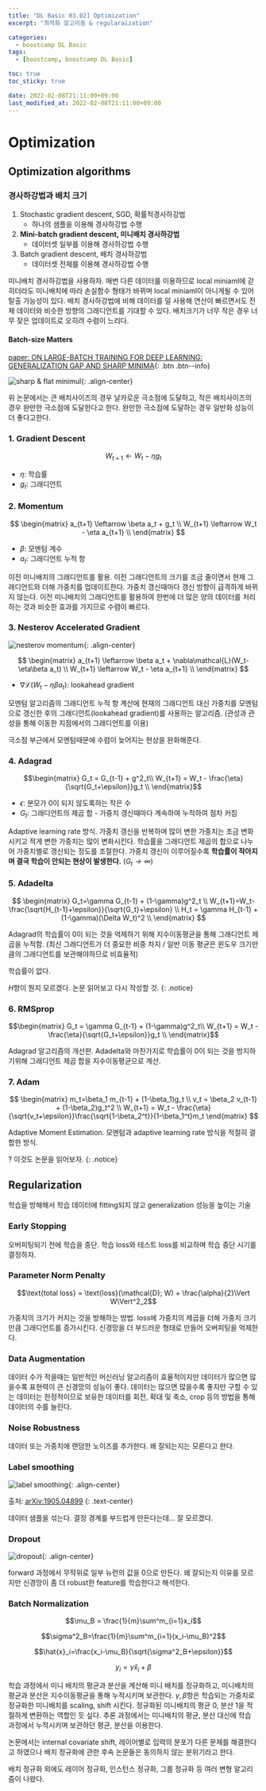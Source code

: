 ```yaml
---
title: "DL Basic 03.02] Optimization"
excerpt: "최적화 알고리즘 & regularaization"

categories:
  - boostcamp DL Basic
tags:
  - [boostcamp, boostcamp DL Basic]

toc: true
toc_sticky: true

date: 2022-02-08T21:11:00+09:00
last_modified_at: 2022-02-08T21:11:00+09:00
---
```


# Optimization

## Optimization algorithms

### 경사하강법과 배치 크기

1. Stochastic gradient descent, SGD, 확률적경사하강법
    * 하나의 샘플을 이용해 경사하강법 수행
2. **Mini-batch gradient descent, 미니배치 경사하강법**
    * 데이터셋 일부를 이용해 경사하강법 수행
3. Batch gradient descent, 배치 경사하강법
    * 데이터셋 전체를 이용해 경사하강법 수행

미니배치 경사하강법을 사용하자. 매번 다른 데이터를 이용하므로 local miniaml에 갇히더라도 미니배치에 따라 손실함수 형태가 바뀌며 local miniaml이 아니게될 수 있어 탈출 가능성이 있다. 배치 경사하강법에 비해 데이터를 덜 사용해 연산이 빠르면서도 전체 데이터와 비슷한 방향의 그래디언트를 기대할 수 있다. 배치크기가 너무 작은 경우 너무 잦은 업데이트로 오히려 수렴이 느리다.

#### Batch-size Matters

[paper: ON LARGE-BATCH TRAINING FOR DEEP LEARNING:
GENERALIZATION GAP AND SHARP MINIMA](https://arxiv.org/pdf/1609.04836.pdf){: .btn .btn--info}

![sharp & flat minimul](/assets/images/post/220208/boostcamp-DL-Basic-03.02/sharp_flat_minimul.png){: .align-center}

위 논문에서는 큰 배치사이즈의 경우 날카로운 극소점에 도달하고, 작은 배치사이즈의 경우 완만한 극소점에 도달한다고 한다. 완만한 극소점에 도달하는 경우 일반화 성능이 더 좋다고한다.

### 1. Gradient Descent

$$W_{t+1}\leftarrow W_t-\eta g_t$$ 

* $\eta$: 학습률
* $g_t$: 그래디언트

### 2. Momentum

$$
\begin{matrix}
a_{t+1} \leftarrow \beta a_t + g_t \\
W_{t+1} \leftarrow W_t - \eta a_{t+1} \\
\end{matrix}
$$

* $\beta$: 모멘텀 계수
* $a_t$: 그래디언트 누적 항

이전 미니배치의 그래디언트를 활용. 이전 그래디언트의 크기를 조금 줄이면서 현재 그래디언트와 더해 가중치를 업데이트한다. 가중치 갱신때마다 갱신 방향이 급격하게 바뀌지 않는다. 이전 미니배치의 그래디언트를 활용하여 한번에 더 많은 양의 데이터를 처리하는 것과 비슷한 효과를 가지므로 수렴이 빠르다. 

### 3. Nesterov Accelerated Gradient

![nesterov momentum](/assets/images/post/220208/boostcamp-DL-Basic-03.02/nesterov.png){: .align-center}

$$
\begin{matrix}
a_{t+1} \leftarrow \beta a_t + \nabla\mathcal{L}(W_t-\eta\beta a_t) \\
W_{t+1} \leftarrow W_t - \eta a_{t+1} \\
\end{matrix}
$$

* $\nabla\mathcal{L}(W_t-\eta\beta a_t)$: lookahead gradient


모멘텀 알고리즘의 그래디언트 누적 항 계산에 현재의 그래디언트 대신 가중치를 모멘텀으로 갱신한 후의 그래디언트(lookahead gradient)를 사용하는 알고리즘. (관성과 관성을 통해 이동한 지점에서의 그래디언트를 이용)

극소점 부근에서 모멘텀때문에 수렴이 늦어지는 현상을 완화해준다.

### 4. Adagrad

$$\begin{matrix}
G_t = G_{t-1} + g^2_t\\
W_{t+1} = W_t - \frac{\eta}{\sqrt{G_t+\epsilon}}g_t \\
\end{matrix}$$


* $\epsilon$: 분모가 0이 되지 않도록하는 작은 수
* $G_t$: 그래디언트의 제곱 합 - 가중치 갱신때마다 계속하여 누적하여 점차 커짐

Adaptive learning rate 방식. 가중치 갱신을 반복하며 많이 변한 가중치는 조금 변화시키고 적게 변한 가중치는 많이 변화시킨다. 학습률을 그래디언트 제곱의 합으로 나누어 가중치별로 갱신되는 정도를 조절한다. 가중치 갱신이 이루어질수록 **학습률이 작아지며 결국 학습이 안되는 현상이 발생한다.** ($G_t \rightarrow \infty$)


### 5. Adadelta

$$
\begin{matrix}
G_t=\gamma G_{t-1} + (1-\gamma)g^2_t \\
W_{t+1}=W_t-\frac{\sqrt{H_{t-1}+\epsilon}}{\sqrt{G_t}+\epsilon} \\
H_t = \gamma H_{t-1} + (1-\gamma)(\Delta W_t)^2 \\
\end{matrix}
$$

Adagrad의 학습률이 0이 되는 것을 억제하기 위해 지수이동평균을 통해 그래디언트 제곱을 누적함. (최신 그래디언트가 더 중요한 비중 차지 / 일반 이동 평균은 윈도우 크기만큼의 그래디언트를 보관해야하므로 비효율적)

학습률이 없다.

$H$항이 뭔지 모르겠다. 논문 읽어보고 다시 작성할 것.
{: .notice}

### 6. RMSprop

$$\begin{matrix}
G_t = \gamma G_{t-1} + (1-\gamma)g^2_t\\
W_{t+1} = W_t - \frac{\eta}{\sqrt{G_t+\epsilon}}g_t \\
\end{matrix}$$

Adagrad 알고리즘의 개선판. Adadelta와 마찬가지로 학습률이 0이 되는 것을 방지하기위해 그래디언트 제곱 합을 지수이동평균으로 계산.

### 7. Adam

$$
\begin{matrix}
m_t=\beta_1 m_{t-1} + (1-\beta_1)g_t \\
v_t = \beta_2 v_{t-1} + (1-\beta_2)g_t^2 \\
W_{t+1} = W_t - \frac{\eta}{\sqrt{v_t+\epsilon}}\frac{\sqrt{1-\beta_2^t}}{1-\beta_1^t}m_t
\end{matrix}
$$

Adaptive Moment Estimation. 모멘텀과 adaptive learning rate 방식을 적절히 결합한 방식. 

? 이것도 논문을 읽어보자.
{: .notice}

## Regularization

학습을 방해해서 학습 데이터에 fitting되지 않고 generalization 성능을 높이는 기술

### Early Stopping

오버피팅되기 전에 학습을 중단. 학습 loss와 테스트 loss를 비교하며 학습 중단 시기를 결정하자.

### Parameter Norm Penalty

$$\text{total loss} = \text{loss}(\mathcal{D}; W) + \frac{\alpha}{2}\Vert W\Vert^2_2$$

가중치의 크기가 커지는 것을 방해하는 방법. loss에 가중치의 제곱을 더해 가중치 크기만큼 그래디언트를 증가시킨다. 신경망을 더 부드러운 형태로 만들어 오버피팅을 억제한다.

### Data Augmentation

데이터 수가 적을때는 일반적인 머신러닝 알고리즘이 효율적이지만 데이터가 많으면 많을수록 표현력이 큰 신경망의 성능이 좋다. 데이터는 많으면 많을수록 좋지만 구할 수 있는 데이터는 한정적이므로 보유한 데이터를 회전, 확대 및 축소, crop 등의 방법을 통해 데이터의 수를 늘린다.

### Noise Robustness

데이터 또는 가중치에 랜덤한 노이즈를 추가한다. 왜 잘되는지는 모른다고 한다.

### Label smoothing

![label smoothing](/assets/images/post/220208/boostcamp-DL-Basic-03.02/label_smoothing.png){: .align-center}

출처: [arXiv:1905.04899](https://arxiv.org/pdf/1905.04899.pdf)
{: .text-center}

데이터 샘플을 섞는다. 결정 경계를 부드럽게 만든다는데... 잘 모르겠다.

### Dropout

![dropout](/assets/images/post/220208/boostcamp-DL-Basic-03.02/dropout.png){: .align-center}

forward 과정에서 무작위로 일부 뉴런의 값을 0으로 만든다. 왜 잘되는지 이유를 모르지만 신경망이 좀 더 robust한 feature를 학습한다고 해석한다. 

### Batch Normalization

$$\mu_B = \frac{1}{m}\sum^m_{i=1}x_i$$

$$\sigma^2_B=\frac{1}{m}\sum^m_{i=1}(x_i-\mu_B)^2$$

$$\hat{x}_i=\frac{x_i-\mu_B}{\sqrt{\sigma^2_B+\epsilon}}$$

$$y_i = \gamma \hat{x}_i + \beta$$

학습 과정에서 미니 배치의 평균과 분산을 계산해 미니 배치를 정규화하고, 미니배치의 평균과 분산은 지수이동평균을 통해 누적시키며 보관한다. $\gamma, \beta$항은 학습되는 가중치로 정규화한 미니배치를 scaling, shift 시킨다. 정규화된 미니배치의 평균 0, 분산 1을 적절하게 변환하는 역할인 듯 싶다. 추론 과정에서는 미니배치의 평균, 분산 대신에 학습 과정에서 누적시키며 보관하던 평균, 분산을 이용한다.

논문에서는 internal covariate shift, 레이어별로 입력의 분포가 다른 문제를 해결한다고 하였으나 배치 정규화에 관한 후속 논문들은 동의하지 않는 분위기라고 한다.

배치 정규화 외에도 레이어 정규화, 인스턴스 정규화, 그룹 정규화 등 여러 변형 알고리즘이 나왔다.

